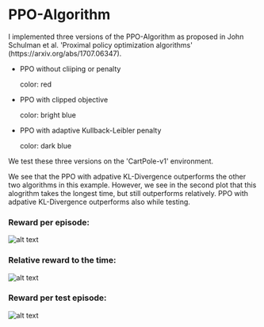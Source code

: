# PPO-Algorithm

<p>I implemented three versions of the PPO-Algorithm as proposed in John Schulman et al. 'Proximal policy optimization algorithms' (https://arxiv.org/abs/1707.06347). </p>

<ul>
	<li> <p>PPO without cliiping or penalty </p><p>color: red</p> </li>
	<li> <p>PPO with clipped objective <p>color: bright blue</p> </li>
	<li> <p>PPO with adaptive Kullback-Leibler penalty<p>color: dark blue</p> </li>
</ul>


We test these three versions on the 'CartPole-v1' environment. <p>We see that the PPO with adpative KL-Divergence outperforms the other two algorithms in this example. However, we see in the second plot that this alogrithm takes the longest time, but still outperforms relatively. PPO with adpative KL-Divergence outperforms also while testing.</p>


### Reward per episode:
![alt text](https://github.com/alexbaumi/PPO-Algorithm/blob/main/figures/TrainReward_per_Episode.svg?raw=true)
### Relative reward to the time:
![alt text](https://github.com/alexbaumi/PPO-Algorithm/blob/main/figures/relative_TrainReward.svg?raw=true)

### Reward per test episode:
![alt text](https://github.com/alexbaumi/PPO-Algorithm/blob/main/figures/TestReward.svg?raw=true)




  
